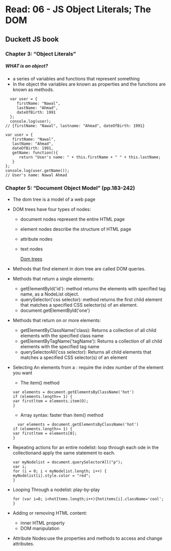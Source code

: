 # Read: 06 - JS Object Literals; The DOM

## Duckett JS book

### Chapter 3: “Object Literals” 

##### WHAT is an object? 
- a series of variables and functions that represent something 
- In the object the variables are known as properties and the functions are known as methods. 

````````````````
  var user = {
     firstName: "Nawal",
     lastName: "Ahmad",
     dateOfBirth: 1991  
  };
  console.log(user);
// {firstName: "Nawal", lastname: "Ahmad", dateOfBirth: 1991}
````````````````

````````````````
var user = {
   firstName: "Nawal",
   lastName: "Ahmad",
   dateOfBirth: 1991,
   getName: function(){
      return "User's name: " + this.firstName + " " + this.lastName;
   }
};
console.log(user.getName());
// User's name: Nawal Ahmad
````````````````


### Chapter 5: “Document Object Model” (pp.183-242)

- The dom tree is a model of a web page

- DOM trees have four types of nodes:
  - document nodes represent the entire HTML page
  - element nodes describe the structure of HTML page
  - attribute nodes
  - text nodes

    [Dom trees](SOFTWARE-DEVELOPMENT-DOM-Tree-DOM-Hierarchy-in-HTML88.png)

- Methods that find element in dom tree are called DOM queries.

- Methods that return a single elements:
    - getElementById('id'): method returns the elements with specified tag name, as a NodeList object.
    - querySelector('css selector): method returns the first child element that matches a specified CSS selector(s) of an element.
    - document.getElementById('one')

- Methods that return on or more elements:
    - getElementByClassName('class): Returns a collection of all child elements with the specified class name
    - getElementByTagName('tagName'): Returns a collection of all child elements with the specified tag name
    - querySelectorAll('css selector): 	Returns all child elements that matches a specified CSS selector(s) of an element

- Selecting An elements from a : require the index number of the element you want
    - The item() method
   ``````````
   var elements = document.getElementsByClassName('hot') 
   if (elements.length>= 1) { 
   var firstltem = elements.item(O);  
   } 
   ``````````

    - Array syntax: faster than item() method
   ```````````
     var elements = document.getElementsByClassName('hot') 
   if (elements.length>= 1) { 
   var firstltem = elements[0];  
   } 

- Repeating actions for an entire nodelist: loop through each ode in the collectionand apply the same statement to each.
   ```````````
   var myNodelist = document.querySelectorAll("p");
   var i;
   for (i = 0; i < myNodelist.length; i++) {
   myNodelist[i].style.color = "red";
  }
   ```````````

- Looping Through a nodelist: play-by-play
   ```````````
  for (var i=0; i<hotItems.length;i++){hotitems[i].className='cool';
  }
  ```````````

- Adding or removing HTML content:
    - inner HTML property 
    - DOM manipulation

- Attribute Nodes:use the properties and methods to access and change attributes.

